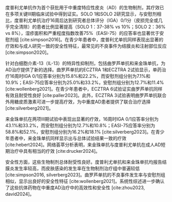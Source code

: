 度普利尤单抗作为首个获批用于中重度特应性皮炎（AD）的生物制剂，其疗效已在多项关键III期临床试验中得到证实。SOLO 1和SOLO 2研究显示，与安慰剂相比，度普利尤单抗治疗16周后达到研究者总体评分（IGA）0/1分（皮损完全或几乎完全清除）的患者比例显著提高（SOLO 1：37-38% vs 10%；SOLO 2：36% vs 8%），湿疹面积和严重程度指数改善75%（EASI-75）的应答率也显著优于安慰剂组 [cite:simpson2016]。在青少年患者中，度普利尤单抗同样表现出显著的疗效和与成人研究一致的安全性特征，最常见的不良事件为结膜炎和注射部位反应 [cite:simpson2020]。

针对白细胞介素-13（IL-13）的特异性抑制剂，包括曲罗芦单抗和来金珠单抗，为AD治疗提供了新的选择。曲罗芦单抗的ECZTRA 1和ECZTRA 2试验显示，单药治疗16周时IGA 0/1应答率分别为15.8%和22.2%，而安慰剂组分别为7.1%和10.9%；EASI-75应答率分别为25.0%和33.2%，安慰剂组分别为12.7%和11.4% [cite:wollenberg2021]。在青少年患者中，ECZTRA 6试验证实曲罗芦单抗同样有效且耐受性良好 [cite:paller2023]。此外，ECZTRA 3试验表明曲罗芦单抗联合外用糖皮质激素可进一步提高疗效，为中重度AD患者提供了联合治疗选择 [cite:silverberg2021]。

来金珠单抗在两项III期试验中表现出显著的疗效，16周时IGA 0/1应答率分别为43.1%和33.2%，而安慰剂组分别为12.7%和10.8%；EASI-75应答率分别为58.8%和52.1%，安慰剂组分别为16.2%和18.1% [cite:silverberg2023]。在青少年患者中，来金珠单抗同样显示出与总体试验结果一致的疗效 [cite:hebert2024]。网络荟萃分析表明，来金珠单抗与度普利尤单抗在成人AD短期治疗中具有相当的疗效 [cite:drucker2024]。

安全性方面，这些生物制剂总体耐受性良好。度普利尤单抗和来金珠单抗均报告结膜炎发生率较高，而皮肤感染的发生率在生物制剂治疗组中普遍较低 [cite:simpson2016, silverberg2023]。曲罗芦单抗的不良事件发生率与安慰剂组相似，显示出良好的安全性特征 [cite:wollenberg2021]。系统性综述进一步确认了这些抗体药物在中重度AD治疗中的高效性和安全性 [cite:zhou2023, david2024]。